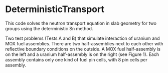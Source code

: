 # DeterministicTransport

This code solves the neutron transport equation in slab geometry for two groups 
using the deterministic Sn method.

Two test problems (Tests A and B) that simulate interaction of uranium
and  MOX  fuel  assemblies.   There  are  two  half-assemblies  next  to  each
other  with  reflective  boundary  conditions  on  the  outside.   A  MOX  fuel
half-assembly is on the left and a uranium half-assembly is on the right
(see Figure 1).  Each assembly contains only one kind of fuel pin cells, with
8 pin cells per assembly.  
